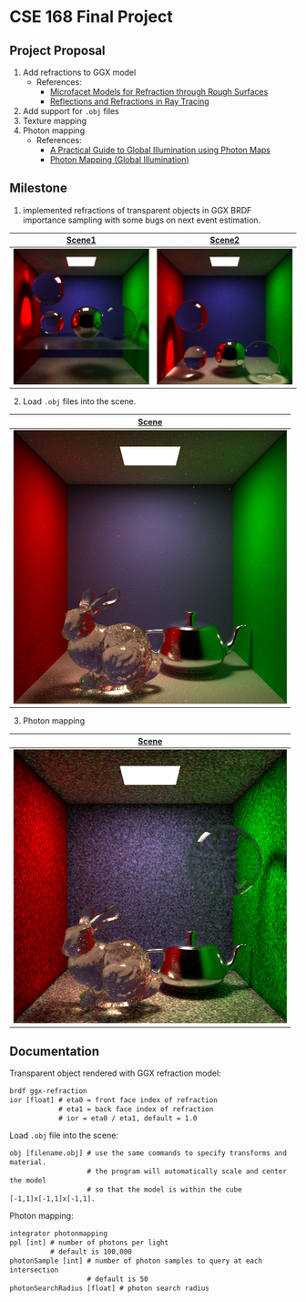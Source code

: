 # CSE 168 Final Project

## Project Proposal
1. Add refractions to GGX model
   * References: 
     * [Microfacet Models for Refraction through Rough Surfaces](https://www.cs.cornell.edu/~srm/publications/EGSR07-btdf.pdf)
     * [Reflections and Refractions in Ray Tracing](https://graphics.stanford.edu/courses/cs148-10-summer/docs/2006--degreve--reflection_refraction.pdf)
2. Add support for `.obj` files
3. Texture mapping
4. Photon mapping
   * References: 
     * [A Practical Guide to Global Illumination using Photon Maps](https://graphics.stanford.edu/courses/cs348b-00/course8.pdf)
     * [Photon Mapping (Global Illumination)](http://www.cs.cmu.edu/afs/cs/academic/class/15462-s15/www/project/p4photon.pdf)

## Milestone
1. implemented refractions of transparent objects in GGX BRDF importance sampling with some bugs on next event estimation.

[Scene1](./scenes/cornell-refraction.test) | [Scene2](./scenes/cornell-refraction2.test)
--- | ---
![img1](./images/cornell-refraction.png) | ![img2](./images/cornell-refraction2.png)

2. Load `.obj` files into the scene.

|[Scene](./scenes/obj-loader.test)|
|---|
|![img](./images/obj-loader-mis.png)|

3. Photon mapping
  
|[Scene](./scenes/cornell-photon.test)|
|---|
|![img](./images/cornell-photon%20(3).png)|



## Documentation

Transparent object rendered with GGX refraction model:
```
brdf ggx-refraction
ior [float] # eta0 = front face index of refraction
            # eta1 = back face index of refraction
            # ior = eta0 / eta1, default = 1.0
```
Load `.obj` file into the scene:
```
obj [filename.obj] # use the same commands to specify transforms and material.
                   # the program will automatically scale and center the model 
                   # so that the model is within the cube [-1,1]x[-1,1]x[-1,1].
```

Photon mapping:
```
integrator photonmapping
ppl [int] # number of photons per light
          # default is 100,000
photonSample [int] # number of photon samples to query at each intersection
                   # default is 50
photonSearchRadius [float] # photon search radius
```